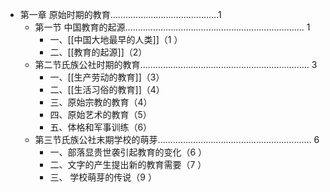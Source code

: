 - 第一章 原始时期的教育...........................................1
	- 第一节 中国教育的起源....................................................................... 1
		- 一、[[中国大地最早的人类]]（1 ）
		- 二、[[教育的起源]]（2）
	- 第二节氏族公社时期的教育................................................................... 3
		- 一、[[生产劳动的教育]]（3）
		- 二、[[生活习俗的教育]]（4）
		- 三、原始宗教的教育（4）
		- 四、原始艺术的教育（5）
		- 五、体格和军事训练（6）
	- 第三节氏族公社末期学校的萌芽............................................................. 6
		- 一、部落显贵世袭引起教育的变化（6 ）
		- 二、文字的产生提出新的教育需要（7 ）
		- 三、 学校萌芽的传说（9 ）